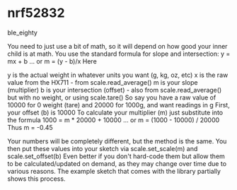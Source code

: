 # nrf52832
ble_eighty

You need to just use a bit of math, so it will depend on how good your inner child is at math.
You use the standard formula for slope and intersection: y = mx + b ... or m = (y - b)/x
Here

y is the actual weight in whatever units you want (g, kg, oz, etc)
x is the raw value from the HX711 - from scale.read_average()
m is your slope (multiplier)
b is your intersection (offset) - also from scale.read_average() but with no weight, or using scale.tare()
So say you have a raw value of 10000 for 0 weight (tare) and 20000 for 1000g, and want readings in g
First, your offset (b) is 10000
To calculate your multiplier (m) just substitute into the formula
1000 = m * 20000 + 10000 ... or m = (1000 - 10000) / 20000
Thus m = -0.45

Your numbers will be completely different, but the method is the same.
You then put these values into your sketch via scale.set_scale(m) and scale.set_offset(b)
Even better if you don't hard-code them but allow them to be calculated/updated on demand, as they may change over time due to various reasons.
The example sketch that comes with the library partially shows this process.
